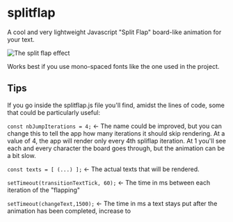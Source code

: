 # splitflap
A cool and very lightweight Javascript "Split Flap" board-like animation for your text.

![The split flap effect](https://media.giphy.com/media/2zdkWpVpljtrYqwvB0/giphy.gif)

Works best if you use mono-spaced fonts like the one used in the project.

## Tips
If you go inside the splitflap.js file you'll find, amidst the lines of code, some that could be particularly useful:

`const nbJumpIterations = 4;` <- The name could be improved, but you can change this to tell the app how many iterations it should skip rendering. At a value of 4, the app will render only every 4th spliflap iteration. At 1 you'll see each and every character the board goes through, but the animation can be a bit slow.

`const texts = [ (...) ];` <- The actual texts that will be rendered.

`setTimeout(transitionTextTick, 60);` <- The time in ms between each iteration of the "flapping"

`setTimeout(changeText,1500);` <- The time in ms a text stays put after the animation has been completed, increase to 

